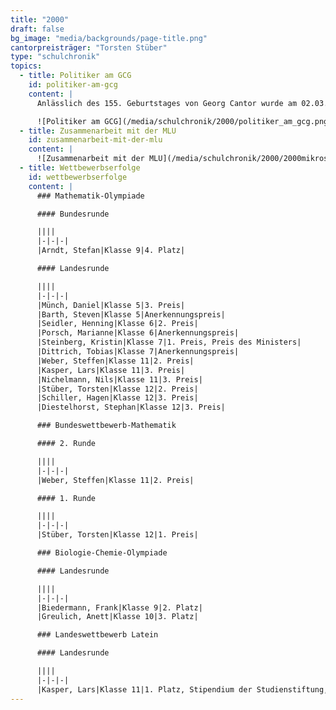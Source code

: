 ```yaml
---
title: "2000"
draft: false
bg_image: "media/backgrounds/page-title.png"
cantorpreisträger: "Torsten Stüber"
type: "schulchronik"
topics:
  - title: Politiker am GCG
    id: politiker-am-gcg
    content: |
      Anlässlich des 155. Geburtstages von Georg Cantor wurde am 02.03.2000 im GCG ein Forum mit den beiden OB-Kandidaten von Halle, Ingrid Häußler und Uwe-Jens Rössel, zu schulpolitischen Fragen durchgeführt. Dazu wurden alle Schüler ab Klasse 9 sowie sämtliche Eltern eingeladen.

      ![Politiker am GCG](/media/schulchronik/2000/politiker_am_gcg.png)
  - title: Zusammenarbeit mit der MLU
    id: zusammenarbeit-mit-der-mlu
    content: |
      ![Zusammenarbeit mit der MLU](/media/schulchronik/2000/2000mikroskop.png)
  - title: Wettbewerbserfolge
    id: wettbewerbserfolge
    content: |
      ### Mathematik-Olympiade

      #### Bundesrunde

      ||||
      |-|-|-|
      |Arndt, Stefan|Klasse 9|4. Platz|

      #### Landesrunde

      ||||
      |-|-|-|
      |Münch, Daniel|Klasse 5|3. Preis|
      |Barth, Steven|Klasse 5|Anerkennungspreis|
      |Seidler, Henning|Klasse 6|2. Preis|
      |Porsch, Marianne|Klasse 6|Anerkennungspreis|
      |Steinberg, Kristin|Klasse 7|1. Preis, Preis des Ministers|
      |Dittrich, Tobias|Klasse 7|Anerkennungspreis|
      |Weber, Steffen|Klasse 11|2. Preis|
      |Kasper, Lars|Klasse 11|3. Preis|
      |Nichelmann, Nils|Klasse 11|3. Preis|
      |Stüber, Torsten|Klasse 12|2. Preis|
      |Schiller, Hagen|Klasse 12|3. Preis|
      |Diestelhorst, Stephan|Klasse 12|3. Preis|

      ### Bundeswettbewerb-Mathematik

      #### 2. Runde

      ||||
      |-|-|-|
      |Weber, Steffen|Klasse 11|2. Preis|

      #### 1. Runde

      ||||
      |-|-|-|
      |Stüber, Torsten|Klasse 12|1. Preis|

      ### Biologie-Chemie-Olympiade

      #### Landesrunde

      ||||
      |-|-|-|
      |Biedermann, Frank|Klasse 9|2. Platz|
      |Greulich, Anett|Klasse 10|3. Platz|

      ### Landeswettbewerb Latein

      #### Landesrunde

      ||||
      |-|-|-|
      |Kasper, Lars|Klasse 11|1. Platz, Stipendium der Studienstiftung, 1. Platz Bundeswettbewerb der Reisebüros zur Dokumentation von Studienreisen|
---
```

